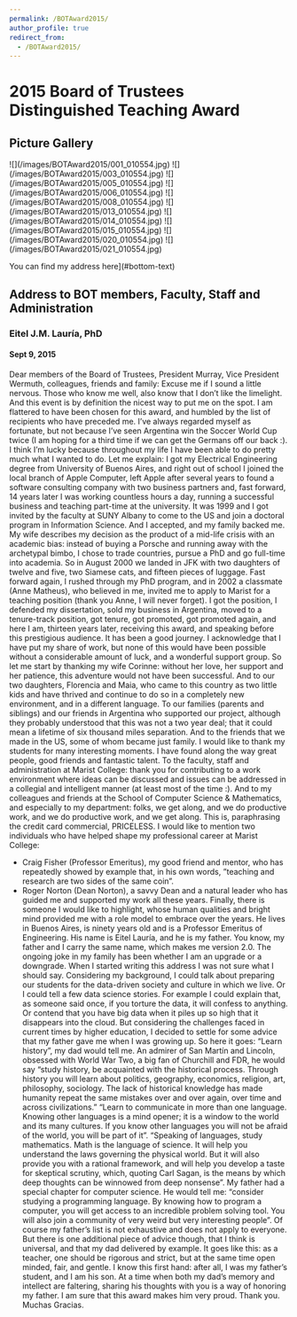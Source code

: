 ```yaml
---
permalink: /BOTAward2015/
author_profile: true
redirect_from: 
  - /BOTAward2015/
---
```

# 2015 Board of Trustees Distinguished Teaching Award

## Picture Gallery

<style>
    .image-grid {
        display: flex;
        flex-wrap: wrap;
        justify-content: center;
    }
    .image-grid img {
        max-width: 200px;
        margin: 10px;
    }
</style>


<div class="image-grid">
    ![](/images/BOTAward2015/001_010554.jpg)
    ![](/images/BOTAward2015/003_010554.jpg)
    ![](/images/BOTAward2015/005_010554.jpg)
    ![](/images/BOTAward2015/006_010554.jpg)
    ![](/images/BOTAward2015/008_010554.jpg)
    ![](/images/BOTAward2015/013_010554.jpg)
    ![](/images/BOTAward2015/014_010554.jpg)
    ![](/images/BOTAward2015/015_010554.jpg)
    ![](/images/BOTAward2015/020_010554.jpg)
    ![](/images/BOTAward2015/021_010554.jpg)
</div>

You can find my address here](#bottom-text)

<!-- Include more content here as needed -->

<a id="bottom-text"></a>
## Address to BOT members, Faculty, Staff and Administration
### Eitel J.M. Lauría, PhD
#### Sept 9, 2015

Dear members of the Board of Trustees, President Murray, Vice President Wermuth, colleagues, friends and family:
Excuse me if I sound a little nervous.  Those who know me well, also know that I don’t like the limelight.  And this event is by definition the nicest way to put me on the spot. I am flattered to have been chosen for this award, and humbled by the list of recipients who have preceded me.
I’ve always regarded myself as fortunate, but not because I’ve seen Argentina win the Soccer World Cup twice (I am hoping for a third time if we can get the Germans off our back  :).
I think I’m lucky because throughout my life I have been able to do pretty much what I wanted to do.  Let me explain:
I got my Electrical Engineering degree from University of Buenos Aires, and right out of school I joined the local branch of Apple Computer, left Apple after several years to found a software consulting company with two business partners and, fast forward, 14 years later I was working countless hours a day, running a successful business and teaching part-time at the university.
It was 1999 and I got invited by the faculty at SUNY Albany to come to the US and join a doctoral program in Information Science. And I accepted, and my family backed me. My wife describes my decision as the product of a mid-life crisis with an academic bias: instead of buying a Porsche and running away with the archetypal bimbo, I chose to trade countries, pursue a PhD and go full-time into academia.
So in August 2000 we landed in JFK with two daughters of twelve and five, two Siamese cats, and fifteen pieces of luggage.
Fast forward again, I rushed through my PhD program, and in 2002 a classmate (Anne Matheus), who believed in me, invited me to apply to Marist for a teaching position (thank you Anne, I will never forget).
I got the position, I defended my dissertation, sold my business in Argentina, moved to a tenure-track position, got  tenure, got promoted, got promoted again, and here I am, thirteen years later, receiving this award, and speaking before this prestigious audience.
It has been a good journey.
I acknowledge that I have put my share of work, but none of this would have been possible without a considerable amount of luck, and a wonderful support group.
So let me start by thanking my wife Corinne: without her love, her support and her patience, this adventure would not have been successful.
And to our two daughters, Florencia and Maia, who came to this country as two little kids and have thrived and continue to do so in a completely new environment, and in a different language.
To our families (parents and siblings) and our friends in Argentina who supported our project, although they probably understood that this was not a two year deal; that it could mean a lifetime of six thousand miles separation.
And to the friends that we made in the US, some of whom became just family.
I would like to thank my students for many interesting moments. I have found along the way great people, good friends and fantastic talent.
To the faculty, staff and administration at Marist College:  thank you for contributing to a work environment where ideas can be discussed and issues can be addressed in a collegial and intelligent manner (at least most of the time :).
And to my colleagues and friends at the School of Computer Science & Mathematics, and especially to my department: folks, we get along, and we do productive work, and we do productive work, and we get along. This is, paraphrasing the credit card commercial, PRICELESS.
I would like to mention two individuals who have helped shape my professional career at Marist College:
- Craig Fisher (Professor Emeritus), my good friend and mentor, who has repeatedly showed by example that, in his own words, ”teaching and research are two sides of the same coin”.
- Roger Norton (Dean Norton), a savvy Dean and a natural leader who has guided me and supported my work all these years.
Finally, there is someone I would like to highlight, whose human qualities and bright mind provided me with a role model to embrace over the years. He lives in Buenos Aires, is ninety years old and is a Professor Emeritus of Engineering. His name is Eitel Lauría, and he is my father.
You know, my father and I carry the same name, which makes me version 2.0. The ongoing joke in my family has been whether I am an upgrade or a downgrade.
When I started writing this address I was not sure what I should say. Considering my background, I could talk about preparing our students for the data-driven society and culture in which we live.  Or I could tell a few data science stories.
For example I could explain that, as someone said once, if you torture the data, it will confess to anything. Or contend that you have big data when it piles up so high that it disappears into the cloud.
But considering the challenges faced in current times by higher education, I decided to settle for some advice that my father gave me when I was growing up.
So here it goes:
“Learn history”, my dad would tell me. An admirer of San Martín and Lincoln, obsessed with World War Two, a big fan of Churchill and FDR, he would say “study history, be acquainted with the historical process. Through history you will learn about politics, geography, economics, religion, art, philosophy, sociology. The lack of historical knowledge has made humanity repeat the same mistakes over and over again, over time and across civilizations.”
“Learn to communicate in more than one language.  Knowing other languages is a mind opener; it is a window to the world and its many cultures. If you know other languages you will not be afraid of the world, you will be part of it”.
“Speaking of languages, study mathematics. Math is the language of science. It will help you understand the laws governing the physical world. But it will also provide you with a rational framework, and will help you develop a taste for skeptical scrutiny, which, quoting Carl Sagan, is the means by which deep thoughts can be winnowed from deep nonsense”.
My father had a special chapter for computer science. He would tell me: “consider studying a programming language. By knowing how to program a computer, you will get access to an incredible problem solving tool. You will also join a community of very weird but very interesting people”.
Of course my father’s list is not exhaustive and does not apply to everyone. But there is one additional piece of advice though, that I think is universal, and that my dad delivered by example. It goes like this: as a teacher, one should be rigorous and strict, but at the same time open minded, fair, and gentle.
I know this first hand: after all, I was my father’s student, and I am his son.
At a time when both my dad’s memory and intellect are faltering, sharing his thoughts with you is a way of honoring my father.
I am sure that this award makes him very proud.
Thank you.
Muchas Gracias.
